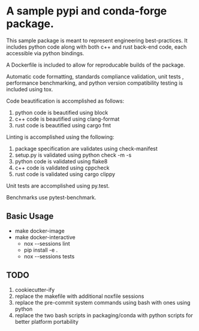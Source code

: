 # A sample pypi and conda-forge package.

This sample package is meant to represent engineering best-practices. It
includes python code along with both c++ and rust back-end code,
each accessible via python bindings.

A Dockerfile is included to allow for reproducable builds of the package.

Automatic code formatting, standards compliance validation, unit tests
, performance benchmarking, and python version compatibility testing
is included using tox.

Code beautification is accomplished as follows:
  1) python code is beautified using block
  2) c++ code is beautified using clang-format
  3) rust code is beautified using cargo fmt

Linting is accomplished using the following:
  1) package specification are validates using check-manifest
  2) setup.py is validated using python check -m -s
  3) python code is validated using flake8
  4) c++ code is validated using cppcheck
  5) rust code is validated using cargo clippy

Unit tests are accomplished using py.test.

Benchmarks use pytest-benchmark.

##  Basic Usage

  * make docker-image
  * make docker-interactive
    * nox --sessions lint
    * pip install -e .
    * nox --sessions tests

## TODO

  1) cookiecutter-ify
  2) replace the makefile with additional noxfile sessions
  3) replace the pre-commit system commands using bash with ones using python
  4) replace the two bash scripts in packaging/conda with python scripts for better platform portability

